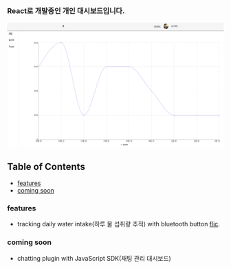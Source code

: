 ### React로 개발중인 개인 대시보드입니다.
![screenshot](screenshot.png)

## Table of Contents

- [features](#features)
- [coming soon](#coming-soon)
### features
* tracking daily water intake(하루 물 섭취량 추적) with bluetooth button [flic](https://flic.io).

### coming soon
* chatting plugin with JavaScript SDK(채팅 관리 대시보드)